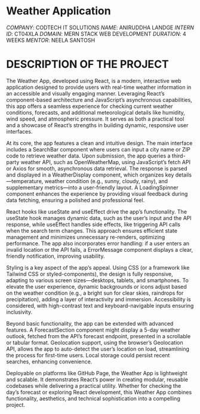 # Weather Application
*COMPANY*: CODTECH IT SOLUTIONS
*NAME*: ANIRUDDHA LANDGE
*INTERN ID*: CT04XLA
*DOMAIN*: MERN STACK WEB DEVELOPMENT
*DURATION*: 4 WEEKS
*MENTOR*: NEELA SANTOSH

# DESCRIPTION OF THE PROJECT

The Weather App, developed using React, is a modern, interactive web application designed to provide users with real-time weather information in an accessible and visually engaging manner. Leveraging React’s component-based architecture and JavaScript’s asynchronous capabilities, this app offers a seamless experience for checking current weather conditions, forecasts, and additional meteorological details like humidity, wind speed, and atmospheric pressure. It serves as both a practical tool and a showcase of React’s strengths in building dynamic, responsive user interfaces.

At its core, the app features a clean and intuitive design. The main interface includes a SearchBar component where users can input a city name or ZIP code to retrieve weather data. Upon submission, the app queries a third-party weather API, such as OpenWeatherMap, using JavaScript’s fetch API or Axios for smooth, asynchronous data retrieval. The response is parsed and displayed in a WeatherDisplay component, which organizes key details—temperature, weather condition (e.g., sunny, cloudy, rainy), and supplementary metrics—into a user-friendly layout. A LoadingSpinner component enhances the experience by providing visual feedback during data fetching, ensuring a polished and professional feel.

React hooks like useState and useEffect drive the app’s functionality. The useState hook manages dynamic data, such as the user’s input and the API response, while useEffect handles side effects, like triggering API calls when the search term changes. This approach ensures efficient state management and minimizes unnecessary re-renders, optimizing performance. The app also incorporates error handling: if a user enters an invalid location or the API fails, a ErrorMessage component displays a clear, friendly notification, improving usability.

Styling is a key aspect of the app’s appeal. Using CSS (or a framework like Tailwind CSS or styled-components), the design is fully responsive, adapting to various screen sizes—desktops, tablets, and smartphones. To elevate the user experience, dynamic backgrounds or icons adjust based on the weather condition (e.g., a bright sun for clear skies, raindrops for precipitation), adding a layer of interactivity and immersion. Accessibility is considered, with high-contrast text and keyboard-navigable inputs ensuring inclusivity.

Beyond basic functionality, the app can be extended with advanced features. A ForecastSection component might display a 5-day weather outlook, fetched from the API’s forecast endpoint, presented in a scrollable or tabular format. Geolocation support, using the browser’s Geolocation API, allows the app to auto-detect the user’s location on load, streamlining the process for first-time users. Local storage could persist recent searches, enhancing convenience.

Deployable on platforms like GitHub Page, the Weather App is lightweight and scalable. It demonstrates React’s power in creating modular, reusable codebases while delivering a practical utility. Whether for checking the day’s forecast or exploring React development, this Weather App combines functionality, aesthetics, and technical sophistication into a compelling project.

